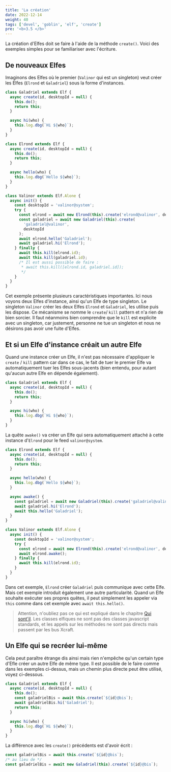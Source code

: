 ```yaml
---
title: 'La création'
date: 2022-12-14
weight: 40
tags: ['devel', 'goblin', 'elf', 'create']
pre: '<b>3.5 </b>'
---
```


La création d'Elfes doit se faire à l'aide de la méthode `create()`. Voici des
exemples simples pour se familiariser avec l'écriture.

## De nouveaux Elfes

Imaginons des Elfes où le premier (`Valinor` qui est un singleton) veut créer
les Elfes (`Elrond` et `Galadriel`) sous la forme d'instances.

```js
class Galadriel extends Elf {
  async create(id, desktopId = null) {
    this.do();
    return this;
  }

  async hi(who) {
    this.log.dbg(`Hi ${who}`);
  }
}
```

```js
class Elrond extends Elf {
  async create(id, desktopId = null) {
    this.do();
    return this;
  }

  async hello(who) {
    this.log.dbg(`Hello ${who}`);
  }
}
```

```js
class Valinor extends Elf.Alone {
  async init() {
    const desktopId = 'valinor@system';
    try {
      const elrond = await new Elrond(this).create('elrond@valinor', desktopId);
      const galadriel = await new Galadriel(this).create(
        'galadriel@valinor',
        desktopId
      );
      await elrond.hello('Galadriel');
      await galadriel.hi('Elrond');
    } finally {
      await this.kill(elrond.id);
      await this.kill(galadriel.id);
      /* Il est aussi possible de faire :
       * await this.kill([elrond.id, galadriel.id]);
       */
    }
  }
}
```

Cet exemple présente plusieurs caractéristiques importantes. Ici nous voyons
deux Elfes d'instance, ainsi qu'un Elfe de type singleton. Le singleton
`Valinor` créer les deux Elfes `Elrond` et `Galadriel`, les utilise puis les
dispose. Ce mécanisme se nomme le `create`/ `kill` pattern et n'a rien de bien
sorcier. Il faut néanmoins bien comprendre que le `kill` est explicite avec un
singleton, car justement, personne ne tue un singleton et nous ne désirons pas
avoir une fuite d'Elfes.

## Et si un Elfe d'instance créait un autre Elfe

Quand une instance créer un Elfe, il n'est pas nécessaire d'appliquer le
`create` / `kill` pattern car dans ce cas, le fait de tuer le premier Elfe va
automatiquement tuer les Elfes sous-jacents (bien entendu, pour autant qu'aucun
autre Elfe en dépende également).

```js
class Galadriel extends Elf {
  async create(id, desktopId = null) {
    this.do();
    return this;
  }

  async hi(who) {
    this.log.dbg(`Hi ${who}`);
  }
}
```

La quête `awake()` va créer un Elfe qui sera automatiquement attaché à cette
instance d'`Elrond` pour le feed `valinor@system`.

```js
class Elrond extends Elf {
  async create(id, desktopId = null) {
    this.do();
    return this;
  }

  async hello(who) {
    this.log.dbg(`Hello ${who}`);
  }

  async awake() {
    const galadriel = await new Galadriel(this).create('galadriel@valinor');
    await galadriel.hi('Elrond');
    await this.hello('Galadriel');
  }
}
```

```js
class Valinor extends Elf.Alone {
  async init() {
    const desktopId = 'valinor@system';
    try {
      const elrond = await new Elrond(this).create('elrond@valinor', desktopId);
      await elrond.awake();
    } finally {
      await this.kill(elrond.id);
    }
  }
}
```

Dans cet exemple, `Elrond` créer `Galadriel` puis communique avec cette Elfe.
Mais cet exemple introduit également une autre particularité. Quand un Elfe
souhaite exécuter ses propres quêtes, il peut simplement les appeler via `this`
comme dans cet exemple avec `await this.hello()`.

> Attention, n'oubliez pas ce qui est expliqué dans le chapitre
> [Qui sont'il](/elves/overview). Les classes elfiques ne sont pas des classes
> javascript standards, et les appels sur les méthodes ne sont pas directs mais
> passent par les bus Xcraft.

## Un Elfe qui se recréer lui-même

Cela peut paraître étrange dis ainsi mais rien n'empêche qu'un certain type
d'Efle créer un autre Elfe de même type. Il est possible de le faire comme dans
les exemples ci-dessus, mais un chemin plus directe peut être utilisé, voyez
ci-dessous.

```js
class Galadriel extends Elf {
  async create(id, desktopId = null) {
    this.do();
    const galadrielBis = await this.create(`${id}@bis`);
    await galadrielBis.hi('Galadriel');
    return this;
  }

  async hi(who) {
    this.log.dbg(`Hi ${who}`);
  }
}
```

La différence avec les `create()` précédents est d'avoir écrit :

```js
const galadrielBis = await this.create(`${id}@bis`);
/* au lieu de */
const galadrielBis = await new Galadriel(this).create(`${id}@bis`);
```
